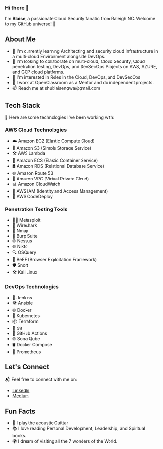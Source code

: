 ### Hi there 👋


I'm **Blaise**, a passionate Cloud Security fanatic from Raleigh NC. Welcome to my GitHub universe! 🚀

## About Me
- 🌱 I'm currently learning Architecting and security cloud Infrastructure in a multi-cloud Environment alongside DevOps.
- 👯 I'm looking to collaborate on multi-cloud, Cloud Security, Cloud penetration testing, DevOps, and DevSecOps Projects on AWS, AZURE, and GCP cloud platforms.
- 🤔 I'm interested in Roles in the Cloud, DevOps, and DevSecOps 
- 💼 I work at OpenClassroom as a Mentor and do independent projects.
- 📫 Reach me at shublaisengwa@gmail.com
## Tech Stack

🚀 Here are some technologies I've been working with:
### AWS Cloud Technologies
- ☁️ Amazon EC2 (Elastic Compute Cloud)
- 📁 Amazon S3 (Simple Storage Service)
- 🛠️ AWS Lambda
- 🚀 Amazon ECS (Elastic Container Service)
- 🛢️ Amazon RDS (Relational Database Service)
- 🌐 Amazon Route 53
- 🚦 Amazon VPC (Virtual Private Cloud)
- 📊 Amazon CloudWatch
- 🔐 AWS IAM (Identity and Access Management)
- 🔄 AWS CodeDeploy
### Penetration Testing Tools
- 🕵️‍♂️ Metasploit
- 🔐 Wireshark
- 📡 Nmap
- 🚪 Burp Suite
- 🌐 Nessus
- 🌐 Nikto
- 🔍 OSQuery
- 🚁 BeEF (Browser Exploitation Framework)
- 🛡️ Snort
- 🛠️ Kali Linux

### DevOps Technologies
- 🔄 Jenkins
- 🛠️ Ansible
- 🌐 Docker
- 🚀 Kubernetes
- 📦 Terraform
- 🐙 Git
- 🔄 GitHub Actions
- 🌐 SonarQube
- 🛢️ Docker Compose
- 🚦 Prometheus
    
<!--
## Projects

👇 Check out some of my projects:

- [Project 1](Link to Project 1)
- [Project 2](Link to Project 2)
- [Project 3](Link to Project 3)
-->
## Let's Connect

📬 Feel free to connect with me on:
- [LinkedIn](linkedin.com/in/shu-blaise-ngwa)
- [Medium](medium.com/@shublaisengwa)
  

## Fun Facts
- 🎸 I play the acoustic Guittar 
- 📚 I love reading Personal Development, Leadership, and Spiritual books.
- 🌍 I dream of visiting all the 7 wonders of the World. 

